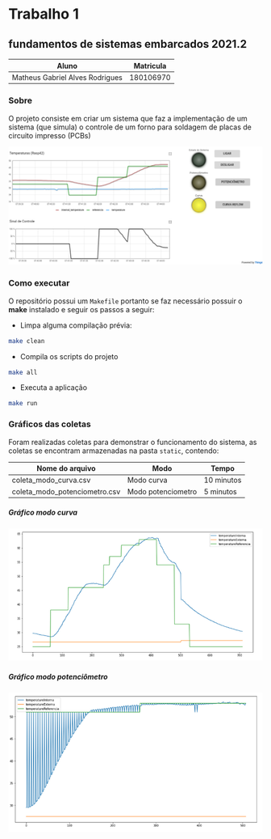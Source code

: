 # Trabalho 1
## fundamentos de sistemas embarcados 2021.2

Aluno | Matricula
--|--
Matheus Gabriel Alves Rodrigues | 180106970

### Sobre

O projeto consiste em criar um sistema que faz a implementação de um sistema (que simula) 
o controle de um forno para soldagem de placas de circuito impresso (PCBs)

![exemplo de funcionamento](images/funcionamento.png)


### Como executar

O repositório possui um `Makefile` portanto se faz necessário possuir o **make** instalado 
e seguir os passos a seguir:

* Limpa alguma compilação prévia:

```bash
make clean
```

* Compila os scripts do projeto

```bash
make all
```

* Executa a aplicação

```bash
make run
```

### Gráficos das coletas

Foram realizadas coletas para demonstrar o funcionamento do sistema, as coletas se encontram armazenadas
na pasta `static`, contendo:

Nome do arquivo | Modo | Tempo
--|--|--
coleta_modo_curva.csv | Modo curva | 10 minutos
coleta_modo_potenciometro.csv | Modo potenciometro | 5 minutos

##### Gráfico modo curva

![Gráfico modo curva](images/graficoCurva.png)

##### Gráfico modo potenciômetro

![Gráfico modo potenciômetro](images/graficoPotenciometro.png)

